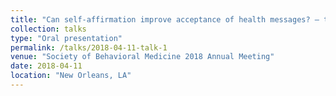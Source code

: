 ```yaml
---
title: "Can self-affirmation improve acceptance of health messages? – the role of internal vs. External threat to the self"
collection: talks
type: "Oral presentation"
permalink: /talks/2018-04-11-talk-1
venue: "Society of Behavioral Medicine 2018 Annual Meeting"
date: 2018-04-11
location: "New Orleans, LA"
---
```


<!--This is a description of your talk, which is a markdown files that can be all markdown-ified like any other post. Yay markdown!-->

